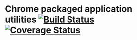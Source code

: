 Chrome packaged application utilities [![Build Status](https://secure.travis-ci.org/cleggatt/angular-chromeapp-util.png)](http://travis-ci.org/cleggatt/angular-chromeapp-util) [![Coverage Status](https://coveralls.io/repos/cleggatt/angular-chromeapp-util/badge.png?branch=master)](https://coveralls.io/r/cleggatt/angular-chromeapp-util?branch=master)
=====================================